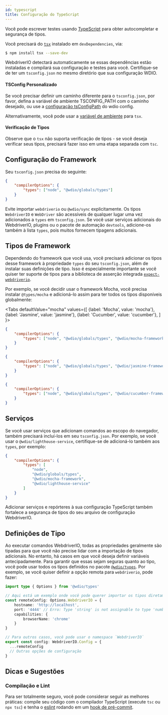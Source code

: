 ```yaml
---
id: typescript
title: Configuração do TypeScript
---
```


Você pode escrever testes usando [TypeScript](http://www.typescriptlang.org) para obter autocompletar e segurança de tipos.

Você precisará do [`tsx`](https://github.com/privatenumber/tsx) instalado em `devDependencies`, via:

```bash npm2yarn
$ npm install tsx --save-dev
```

WebdriverIO detectará automaticamente se essas dependências estão instaladas e compilará sua configuração e testes para você. Certifique-se de ter um `tsconfig.json` no mesmo diretório que sua configuração WDIO.

#### TSConfig Personalizado

Se você precisar definir um caminho diferente para o `tsconfig.json`, por favor, defina a variável de ambiente TSCONFIG_PATH com o caminho desejado, ou use a [configuração tsConfigPath](/docs/configurationfile) do wdio config.

Alternativamente, você pode usar a [variável de ambiente](https://tsx.is/dev-api/node-cli#custom-tsconfig-json-path) para `tsx`.


#### Verificação de Tipos

Observe que o `tsx` não suporta verificação de tipos - se você deseja verificar seus tipos, precisará fazer isso em uma etapa separada com `tsc`.

## Configuração do Framework

Seu `tsconfig.json` precisa do seguinte:

```json title="tsconfig.json"
{
    "compilerOptions": {
        "types": ["node", "@wdio/globals/types"]
    }
}
```

Evite importar `webdriverio` ou `@wdio/sync` explicitamente.
Os tipos `WebdriverIO` e `WebDriver` são acessíveis de qualquer lugar uma vez adicionados a `types` em `tsconfig.json`. Se você usar serviços adicionais do WebdriverIO, plugins ou o pacote de automação `devtools`, adicione-os também à lista `types`, pois muitos fornecem tipagens adicionais.

## Tipos de Framework

Dependendo do framework que você usa, você precisará adicionar os tipos desse framework à propriedade `types` do seu `tsconfig.json`, além de instalar suas definições de tipo. Isso é especialmente importante se você quiser ter suporte de tipos para a biblioteca de asserção integrada [`expect-webdriverio`](https://www.npmjs.com/package/expect-webdriverio).

Por exemplo, se você decidir usar o framework Mocha, você precisa instalar `@types/mocha` e adicioná-lo assim para ter todos os tipos disponíveis globalmente:

<Tabs
  defaultValue="mocha"
  values={[
    {label: 'Mocha', value: 'mocha'},
    {label: 'Jasmine', value: 'jasmine'},
    {label: 'Cucumber', value: 'cucumber'},
  ]
}>
<TabItem value="mocha">

```json title="tsconfig.json"
{
    "compilerOptions": {
        "types": ["node", "@wdio/globals/types", "@wdio/mocha-framework"]
    }
}
```

</TabItem>
<TabItem value="jasmine">

```json title="tsconfig.json"
{
    "compilerOptions": {
        "types": ["node", "@wdio/globals/types", "@wdio/jasmine-framework"]
    }
}
```

</TabItem>
<TabItem value="cucumber">

```json title="tsconfig.json"
{
    "compilerOptions": {
        "types": ["node", "@wdio/globals/types", "@wdio/cucumber-framework"]
    }
}
```

</TabItem>
</Tabs>

## Serviços

Se você usar serviços que adicionam comandos ao escopo do navegador, também precisará incluí-los em seu `tsconfig.json`. Por exemplo, se você usar o `@wdio/lighthouse-service`, certifique-se de adicioná-lo também aos `types`, por exemplo:

```json title="tsconfig.json"
{
    "compilerOptions": {
        "types": [
            "node",
            "@wdio/globals/types",
            "@wdio/mocha-framework",
            "@wdio/lighthouse-service"
        ]
    }
}
```

Adicionar serviços e repórteres à sua configuração TypeScript também fortalece a segurança de tipos do seu arquivo de configuração WebdriverIO.

## Definições de Tipo

Ao executar comandos WebdriverIO, todas as propriedades geralmente são tipadas para que você não precise lidar com a importação de tipos adicionais. No entanto, há casos em que você deseja definir variáveis antecipadamente. Para garantir que essas sejam seguras quanto ao tipo, você pode usar todos os tipos definidos no pacote [`@wdio/types`](https://www.npmjs.com/package/@wdio/types). Por exemplo, se você quiser definir a opção remota para `webdriverio`, pode fazer:

```ts
import type { Options } from '@wdio/types'

// Aqui está um exemplo onde você pode querer importar os tipos diretamente
const remoteConfig: Options.WebdriverIO = {
    hostname: 'http://localhost',
    port: '4444' // Erro: Type 'string' is not assignable to type 'number'.ts(2322)
    capabilities: {
        browserName: 'chrome'
    }
}

// Para outros casos, você pode usar o namespace `WebdriverIO`
export const config: WebdriverIO.Config = {
  ...remoteConfig
  // Outras opções de configuração
}
```

## Dicas e Sugestões

### Compilação e Lint

Para ser totalmente seguro, você pode considerar seguir as melhores práticas: compile seu código com o compilador TypeScript (execute `tsc` ou `npx tsc`) e tenha o [eslint](https://www.npmjs.com/package/@typescript-eslint/eslint-plugin) rodando em um [hook de pré-commit](https://github.com/typicode/husky).